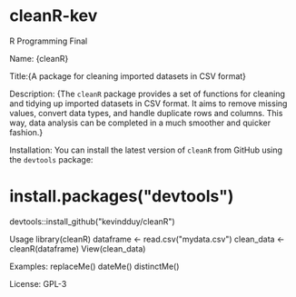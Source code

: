 # cleanR-kev
R Programming Final


Name: {cleanR}

Title:{A package for cleaning imported datasets in CSV format}

Description:
{The `cleanR` package provides a set of functions for cleaning and tidying up imported datasets in CSV format. It aims to remove missing values, convert data types, and handle duplicate rows and columns. This way, data analysis can be completed in a much smoother and quicker fashion.}

Installation:
You can install the latest version of `cleanR` from GitHub using the `devtools` package:
# install.packages("devtools")
devtools::install_github("kevindduy/cleanR")

Usage
library(cleanR)
dataframe <- read.csv("mydata.csv")
clean_data <- cleanR(dataframe)
View(clean_data)

Examples: 
replaceMe()
dateMe()
distinctMe()


License: 
GPL-3

